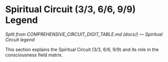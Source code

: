 # Spiritual Circuit (3/3, 6/6, 9/9) Legend

*Split from COMPREHENSIVE_CIRCUIT_DIGIT_TABLE.md (docs/) — Spiritual Circuit legend*

This section explains the Spiritual Circuit (3/3, 6/6, 9/9) and its role in the consciousness field matrix.

<!-- (Insert Spiritual Circuit legend and related content here) --> 